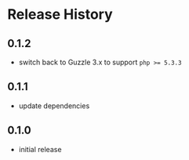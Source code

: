 # Release History

## 0.1.2
- switch back to Guzzle 3.x to support `php >= 5.3.3`

## 0.1.1
- update dependencies

## 0.1.0 
- initial release
